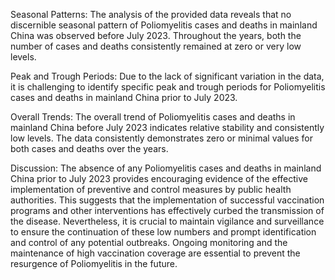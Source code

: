 Seasonal Patterns: The analysis of the provided data reveals that no discernible seasonal pattern of Poliomyelitis cases and deaths in mainland China was observed before July 2023. Throughout the years, both the number of cases and deaths consistently remained at zero or very low levels.

Peak and Trough Periods: Due to the lack of significant variation in the data, it is challenging to identify specific peak and trough periods for Poliomyelitis cases and deaths in mainland China prior to July 2023.

Overall Trends: The overall trend of Poliomyelitis cases and deaths in mainland China before July 2023 indicates relative stability and consistently low levels. The data consistently demonstrates zero or minimal values for both cases and deaths over the years.

Discussion: The absence of any Poliomyelitis cases and deaths in mainland China prior to July 2023 provides encouraging evidence of the effective implementation of preventive and control measures by public health authorities. This suggests that the implementation of successful vaccination programs and other interventions has effectively curbed the transmission of the disease. Nevertheless, it is crucial to maintain vigilance and surveillance to ensure the continuation of these low numbers and prompt identification and control of any potential outbreaks. Ongoing monitoring and the maintenance of high vaccination coverage are essential to prevent the resurgence of Poliomyelitis in the future.